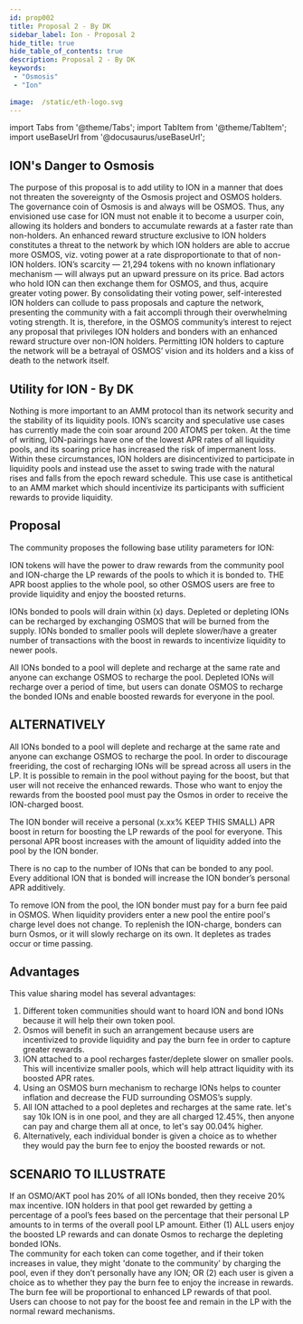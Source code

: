 ```yaml
---
id: prop002
title: Proposal 2 - By DK
sidebar_label: Ion - Proposal 2
hide_title: true
hide_table_of_contents: true
description: Proposal 2 - By DK
keywords:
 - "Osmosis"
 - "Ion"
 
image:  /static/eth-logo.svg
---
```


import Tabs from '@theme/Tabs';
import TabItem from '@theme/TabItem';
import useBaseUrl from '@docusaurus/useBaseUrl';

## ION's Danger to Osmosis 
 
The purpose of this proposal is to add utility to ION in a manner that does not threaten the sovereignty of the Osmosis project and OSMOS holders. 
The governance coin of Osmosis is and always will be OSMOS. 
Thus, any envisioned use case for ION must not enable it to become a usurper coin, allowing its holders and bonders to accumulate rewards at a faster rate than non-holders. 
An enhanced reward structure exclusive to ION holders constitutes a threat to the network by which ION holders are able to accrue more OSMOS, viz. voting power at a rate disproportionate to that of non-ION holders. 
ION’s scarcity — 21,294 tokens with no known inflationary mechanism — will always put an upward pressure on its price. Bad actors who hold ION can then exchange them for OSMOS, and thus, acquire greater voting power. 
By consolidating their voting power, self-interested ION holders can collude to pass proposals and capture the network, presenting the community with a fait accompli through their overwhelming voting strength. 
It is, therefore, in the OSMOS community’s interest to reject any proposal that privileges ION holders and bonders with an enhanced reward structure over non-ION holders. 
Permitting ION holders to capture the network will be a betrayal of OSMOS’ vision and its holders and a kiss of death to the network itself. 

## Utility for ION - By DK
 
Nothing is more important to an AMM protocol than its network security and the stability of its liquidity pools. ION’s scarcity and speculative use cases has currently made the coin soar around 200 ATOMS per token. 
At the time of writing, ION-pairings have one of the lowest APR rates of all liquidity pools, and its soaring price has increased the risk of impermanent loss. 
Within these circumstances, ION holders are disincentivized to participate in liquidity pools and instead use the asset to swing trade with the natural rises and falls from the epoch reward schedule. 
This use case is antithetical to an AMM market which should incentivize its participants with sufficient rewards to provide liquidity. 

## Proposal  

The community proposes the following base utility parameters for ION: 

ION tokens will have the power to draw rewards from the community pool and ION-charge the LP rewards of the pools to which it is bonded to. 
THE APR boost applies to the whole pool, so other OSMOS users are free to provide liquidity and enjoy the boosted returns. 

IONs bonded to pools will drain within (x) days. Depleted or depleting IONs can be recharged by exchanging OSMOS that will be burned from the supply. 
IONs bonded to smaller pools will deplete slower/have a greater number of transactions with the boost in rewards to incentivize liquidity to newer pools. 

All IONs bonded to a pool will deplete and recharge at the same rate and anyone can exchange OSMOS to recharge the pool. 
Depleted IONs will recharge over a period of time, but users can donate OSMOS to recharge the bonded IONs and enable boosted rewards for everyone in the pool.

## ALTERNATIVELY 

All IONs bonded to a pool will deplete and recharge at the same rate and anyone can exchange OSMOS to recharge the pool. 
In order to discourage freeriding, the cost of recharging IONs will be spread across all users in the LP. 
It is possible to remain in the pool without paying for the boost, but that user will not receive the enhanced rewards. 
Those who want to enjoy the rewards from the boosted pool must pay the Osmos in order to receive the ION-charged boost. 

The ION bonder will receive a personal (x.xx% KEEP THIS SMALL) APR boost in return for boosting the LP rewards of the pool for everyone. 
This personal APR boost increases with the amount of liquidity added into the pool by the ION bonder.

There is no cap to the number of IONs that can be bonded to any pool. Every additional ION that is bonded will increase the ION bonder’s personal APR additively.

To remove ION from the pool, the ION bonder must pay for a burn fee paid in OSMOS. When liquidity providers enter a new pool the entire pool's charge level does not change. 
To replenish the ION-charge, bonders can burn Osmos, or it will slowly recharge on its own. It depletes as trades occur or time passing. 

## Advantages 
This value sharing model has several advantages: 

1. Different token communities should want to hoard ION and bond IONs because it will help their own token pool. 
1. Osmos will benefit in such an arrangement because users are incentivized to provide liquidity and pay the burn fee in order to capture greater rewards.  
1. ION attached to a pool recharges faster/deplete slower on smaller pools. This will incentivize smaller pools, which will help attract liquidity with its boosted APR rates. 
1. Using an OSMOS burn mechanism to recharge IONs helps to counter inflation and decrease the FUD surrounding OSMOS’s supply. 
1. All ION attached to a pool depletes and recharges at the same rate. let's say 10k ION is in one pool, and they are all charged 12.45%, then anyone can pay and charge them all at once, to let's say 00.04% higher. 
1. Alternatively, each individual bonder is given a choice as to whether they would pay the burn fee to enjoy the boosted rewards or not. 

## SCENARIO TO ILLUSTRATE

If an OSMO/AKT pool has 20% of all IONs bonded, then they receive 20% max incentive.
ION holders in that pool get rewarded by getting a percentage of a pool’s fees based on the percentage that their personal LP amounts to in terms of the overall pool LP amount. 
Either (1) ALL users enjoy the boosted LP rewards and can donate Osmos to recharge the depleting bonded IONs.  
The community for each token can come together, and if their token increases in value, they might 'donate to the community’ by charging the pool, even if they don’t personally have any ION; OR (2) each user is given a choice as to whether they pay the burn fee to enjoy the increase in rewards. 
The burn fee will be proportional to enhanced LP rewards of that pool. Users can choose to not pay for the boost fee and remain in the LP with the normal reward mechanisms.

